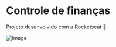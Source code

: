 # Controle de finanças
Projeto desenvolvido com a Rocketseat  :rocket:


![image](https://user-images.githubusercontent.com/91853449/168162981-a1ea8918-1d26-4ab8-b18f-58289b406d37.png)

